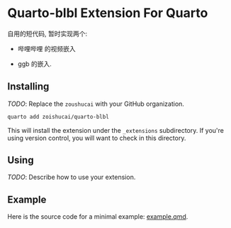 # Quarto-blbl Extension For Quarto

自用的短代码, 暂时实现两个: 

- 哔哩哔哩 的视频嵌入

- ggb 的嵌入.


## Installing

_TODO_: Replace the `zoushucai` with your GitHub organization.

```bash
quarto add zoishucai/quarto-blbl
```

This will install the extension under the `_extensions` subdirectory.
If you're using version control, you will want to check in this directory.

## Using

_TODO_: Describe how to use your extension.

## Example

Here is the source code for a minimal example: [example.qmd](example.qmd).

